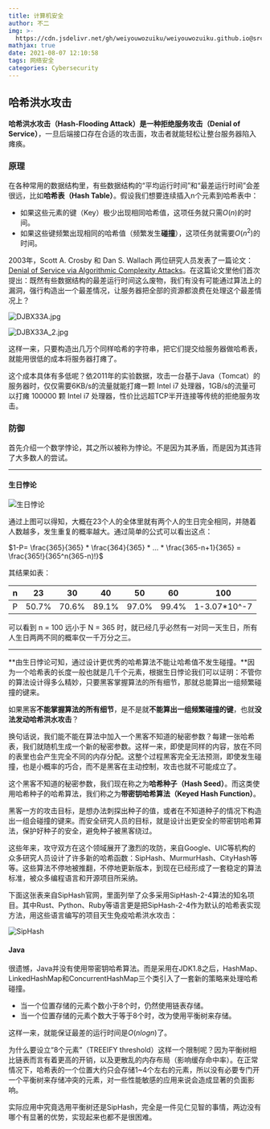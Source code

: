 ```yaml
---
title: 计算机安全
author: 不二
img: >-
  https://cdn.jsdelivr.net/gh/weiyouwozuiku/weiyouwozuiku.github.io@src/source/_posts/PageImg/计算机安全.jpg
mathjax: true
date: 2021-08-07 12:10:58
tags: 网络安全
categories: Cybersecurity
---
```


## 哈希洪水攻击

**哈希洪水攻击（Hash-Flooding Attack）**是一种**拒绝服务攻击（Denial of Service）**，一旦后端接口存在合适的攻击面，攻击者就能轻松让整台服务器陷入瘫痪。

### 原理

在各种常用的数据结构里，有些数据结构的“平均运行时间”和“最差运行时间”会差很远，比如**哈希表（Hash Table）**。假设我们想要连续插入n个元素到哈希表中：

- 如果这些元素的键（Key）极少出现相同哈希值，这项任务就只需$O(n)$的时间。
- 如果这些键频繁出现相同的哈希值（频繁发生**碰撞**），这项任务就需要$O(n^2)$的时间。

2003年，Scott A. Crosby 和 Dan S. Wallach 两位研究人员发表了一篇论文：[Denial of Service via Algorithmic Complexity Attacks](https://link.zhihu.com/?target=https%3A//www.usenix.org/legacy/events/sec03/tech/full_papers/crosby/crosby.pdf)。在这篇论文里他们首次提出：既然有些数据结构的最差运行时间这么废物，我们有没有可能通过算法上的漏洞，强行构造出一个最差情况，让服务器把全部的资源都浪费在处理这个最差情况上？

![DJBX33A.jpg](https://cdn.jsdelivr.net/gh/weiyouwozuiku/weiyouwozuiku.github.io@src/source/_posts/Cybersecurity/计算机安全/DJBX33A.jpg)

![DJBX33A_2.jpg](https://cdn.jsdelivr.net/gh/weiyouwozuiku/weiyouwozuiku.github.io@src/source/_posts/Cybersecurity/计算机安全/DJBX33A_2.jpg)

这样一来，只要构造出几万个同样哈希的字符串，把它们提交给服务器做哈希表， 就能用很低的成本将服务器打瘫了。

这个成本具体有多低呢？依2011年的实验数据，攻击一台基于Java（Tomcat）的服务器时，仅仅需要6KB/s的流量就能打瘫一颗 Intel i7 处理器，1GB/s的流量可以打瘫 100000 颗 Intel i7 处理器，性价比远超TCP半开连接等传统的拒绝服务攻击。

### 防御

首先介绍一个数学悖论，其之所以被称为悖论。不是因为其矛盾，而是因为其违背了大多数人的尝试。

---

#### 生日悖论

![生日悖论](https://cdn.jsdelivr.net/gh/weiyouwozuiku/weiyouwozuiku.github.io@src/source/_posts/Cybersecurity/计算机安全/生日悖论.png)

通过上图可以得知，大概在23个人的全体里就有两个人的生日完全相同，并随着人数越多，发生重复的概率越大。通过简单的公式可以看出这点：

$1-P= \frac{365}{365} * \frac{364}{365} * ... * \frac{365-n+1}{365} = \frac{365!}{365^n(365-n)!}$​​​​

其结果如表：

| n    | 23    | 30    | 40    | 50    | 60    | 100          |
| ---- | ----- | ----- | ----- | ----- | ----- | ------------ |
| P    | 50.7% | 70.6% | 89.1% | 97.0% | 99.4% | 1-3.07*10^-7 |

可以看到 n = 100 远小于 N = 365 时，就已经几乎必然有一对同一天生日，所有人生日两两不同的概率仅一千万分之三。

---

**由生日悖论可知，通过设计更优秀的哈希算法不能让哈希值不发生碰撞。**因为一个哈希表的长度一般也就是几千个元素，根据生日悖论我们可以证明：不管你的算法设计得多么精妙，只要黑客掌握算法的所有细节，那就总能算出一组频繁碰撞的键来。

如果黑客**不能掌握算法的所有细节**，是不是就**不能算出一组频繁碰撞的键**，也就**没法发动哈希洪水攻击**？

换句话说，我们能不能在算法中加入一个黑客不知道的秘密参数？每建一张哈希表，我们就随机生成一个新的秘密参数。这样一来，即使是同样的内容，放在不同的表里也会产生完全不同的内存分配。这整个过程黑客完全无法预测，即使发生碰撞，也是小概率的巧合，而不是黑客在主动控制，攻击也就不可能成立了。

这个黑客不知道的秘密参数，我们现在称之为**哈希种子（Hash Seed）**。而这类使用哈希种子的哈希算法，我们称之为**带密钥哈希算法（Keyed Hash Function）**。

黑客一方的攻击目标，是想办法刺探出种子的值，或者在不知道种子的情况下构造出一组会碰撞的键来。而安全研究人员的目标，就是设计出更安全的带密钥哈希算法，保护好种子的安全，避免种子被黑客绕过。

这些年来，攻守双方在这个领域展开了激烈的攻防，来自Google、UIC等机构的众多研究人员设计了许多新的哈希函数：SipHash、MurmurHash、CityHash等等。这些算法不停地被推翻，不停地更新版本，到现在已经形成了一套稳定的算法标准，被众多编程语言和开源项目所采纳。

下面这张表来自SipHash官网，里面列举了众多采用SipHash-2-4算法的知名项目。其中Rust、Python、Ruby等语言更是把SipHash-2-4作为默认的哈希表实现方法，用这些语言编写的项目天生免疫哈希洪水攻击：

![SipHash](https://cdn.jsdelivr.net/gh/weiyouwozuiku/weiyouwozuiku.github.io@src/source/_posts/Cybersecurity/计算机安全/SipHash.jpg)

#### Java

很遗憾，Java并没有使用带密钥哈希算法。而是采用在JDK1.8之后，HashMap、LinkedHashMap和ConcurrentHashMap三个类引入了一套新的策略来处理哈希碰撞。

- 当一个位置存储的元素个数小于8个时，仍然使用链表存储。
- 当一个位置存储的元素个数大于等于8个时，改为使用平衡树来存储。

这样一来，就能保证最差的运行时间是$O(nlogn)$了。

为什么要设立“8个元素”（TREEIFY threshold）这样一个限制呢？因为平衡树相比链表而言有着更高的开销，以及更散乱的内存布局（影响缓存命中率）。在正常情况下，哈希表的一个位置大约只会存储1~4个左右的元素，所以没有必要专门开一个平衡树来存储冲突的元素，对一些性能敏感的应用来说会造成显著的负面影响。

实际应用中究竟选用平衡树还是SipHash，完全是一件见仁见智的事情，两边没有哪个有显著的优势，实现起来也都不是很困难。
